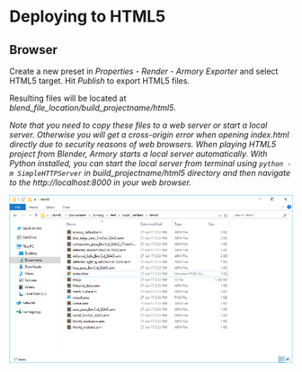 # Deploying to HTML5

## Browser

Create a new preset in *Properties - Render - Armory Exporter* and select HTML5 target. Hit *Publish* to export HTML5 files.

Resulting files will be located at *blend_file_location/build_projectname/html5*.

*Note that you need to copy these files to a web server or start a local server. Otherwise you will get a cross-origin error when opening index.html directly due to security reasons of web browsers. When playing HTML5 project from Blender, Armory starts a local server automatically. With Python installed, you can start the local server from terminal using `python -m SimpleHTTPServer` in build_projectname/html5 directory and then navigate to the http://localhost:8000 in your web browser.*

![](/platforms/img/html5/1.png)
